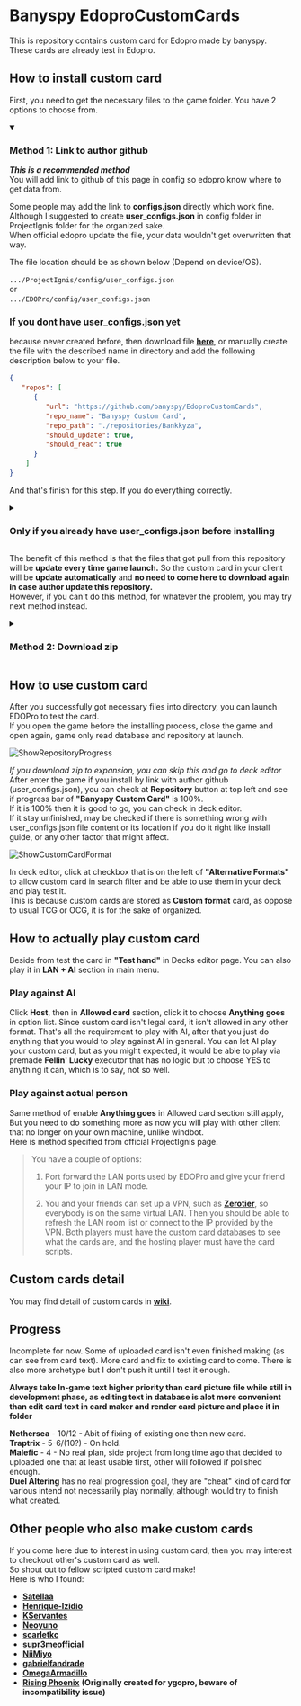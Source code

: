 # Banyspy EdoproCustomCards
This is repository contains custom card for Edopro made by banyspy.<br />
These cards are already test in Edopro.

## How to install custom card
First, you need to get the necessary files to the game folder.
You have 2 options to choose from.

<details open>
<summary>

### Method 1: Link to author github
</summary>
<p>

***This is a recommended method*** <br />
You will add link to github of this page in config so edopro know where to get data from.<br />

Some people may add the link to **configs.json** directly which work fine.<br />
Although I suggested to create **user_configs.json** in config folder in ProjectIgnis folder for the organized sake.<br />
When official edopro update the file, your data wouldn't get overwritten that way.<br />

The file location should be as shown below (Depend on device/OS).

``` .../ProjectIgnis/config/user_configs.json ```<br />
or<br />
``` .../EDOPro/config/user_configs.json ```

### If you dont have user_configs.json yet
because never created before, then download file [**here**](https://downgit.github.io/#/home?url=https://github.com/banyspy/EdoproCustomCards/blob/assets/user_configs.json), or manually create the file with the described name in directory and add the following description below to your file.
```json
{
   "repos": [
      {
         "url": "https://github.com/banyspy/EdoproCustomCards",
         "repo_name": "Banyspy Custom Card",
         "repo_path": "./repositories/Bankkyza",
         "should_update": true,
         "should_read": true
      }
	]
}
```
And that's finish for this step. If you do everything correctly.

<details>
<summary>

### Only if you already have user_configs.json before installing
</summary>
<p>

maybe because you download custom card from other people too, then add the following description below to your file, inside the **repos** bracket.
```json
  {
    "url": "https://github.com/banyspy/EdoproCustomCards",
    "repo_name": "Banyspy Custom Card",
    "repo_path": "./repositories/Bankkyza",
    "should_update": true,
    "should_read": true
  }
```
Don't forget to put **comma** to separate different link from each other.
It should look like this.
```json
{
   "repos": [
      {
      },
      {
         "url": "https://github.com/banyspy/EdoproCustomCards",
         "repo_name": "Banyspy Custom Card",
         "repo_path": "./repositories/Bankkyza",
         "should_update": true,
         "should_read": true
      },
      {
      }
	]
}
```
</p>
</details>

The benefit of this method is that the files that got pull from this repository will be **update every time game launch.** So the custom card in your client will be **update automatically** and **no need to come here to download again in case author update this repository.**<br />
However, if you can't do this method, for whatever the problem, you may try next method instead.
</p>
</details>

<details>
<summary> 

### Method 2: Download zip 
</summary>
<p>

![DownloadZipPic](https://github.com/banyspy/EdoproCustomCards/blob/assets/DownloadZipStepEdited.png)

 You can click on the green "code" button on the repository page then click **download zip** option.<br />
After download finish, you go to expansion folder in ProjectIgnis and then extract the downloaded zip file there.<br />
The expansion location should be as shown below (Depend on device/OS).

``` .../ProjectIgnis/expansions/ ```<br />
or<br />
``` .../EDOPro/expansions/ ```

And that should have made it<br />

However, if there is already duplicated existing file/folder there maybe because you also download custom card from other as well.<br />
For folders, Simply combined file inside the folder.<br />
For strings.conf, open them both and combined both content to one file.<br />
Then be hopeful that they are compatible with each other.

</p>
</details>

## How to use custom card

After you successfully got necessary files into directory, you can launch EDOPro to test the card.<br />
If you open the game before the installing process, close the game and open again, game only read database and repository at launch.<br />

![ShowRepositoryProgress](https://github.com/banyspy/EdoproCustomCards/blob/assets/RepositoryLoadingEdited.png)

*If you download zip to expansion, you can skip this and go to deck editor*<br />
After enter the game if you install by link with author github (user_configs.json), you can check at **Repository** button at top left and see if progress bar of **"Banyspy Custom Card"** is 100%.<br />
If it is 100% then it is good to go, you can check in deck editor.<br />
If it stay unfinished, may be checked if there is something wrong with user_configs.json file content or its location if you do it right like install guide, or any other factor that might affect.<br />

![ShowCustomCardFormat](https://github.com/banyspy/EdoproCustomCards/blob/assets/ShowCustomCardFormatEdited.png)

In deck editor, click at checkbox that is on the left of **"Alternative Formats"** to allow custom card in search filter and be able to use them in your deck and play test it.<br />
This is because custom cards are stored as **Custom format** card, as oppose to usual TCG or OCG, it is for the sake of organized.<br />

## How to actually play custom card

Beside from test the card in **"Test hand"** in Decks editor page. You can also play it in **LAN + AI** section in main menu.<br />

### Play against AI

Click **Host**, then in **Allowed card** section, click it to choose **Anything goes** in option list. Since custom card isn't legal card, it isn't allowed in any other format. That's all the requirement to play with AI, after that you just do anything that you would to play against AI in general. You can let AI play your custom card, but as you might expected, it would be able to play via premade **Fellin' Lucky** executor that has no logic but to choose YES to anything it can, which is to say, not so well.<br />

### Play against actual person

Same method of enable **Anything goes** in Allowed card section still apply, But you need to do something more as now you will play with other client that no longer on your own machine, unlike windbot.<br />
Here is method specified from official ProjectIgnis page.

>You have a couple of options:
>
>1) Port forward the LAN ports used by EDOPro and give your friend your IP to join in LAN mode.
>
>2) You and your friends can set up a VPN, such as [**Zerotier**](https://www.zerotier.com/), so everybody is on the same virtual LAN. Then you should be able to refresh the LAN room list or connect to the IP provided by the VPN. Both players must have the custom card databases to see what the cards are, and the hosting player must have the card scripts.


## Custom cards detail

You may find detail of custom cards in [**wiki**](https://github.com/banyspy/EdoproCustomCards/wiki).

## Progress
Incomplete for now. Some of uploaded card isn't even finished making (as can see from card text). More card and fix to existing card to come.
There is also more archetype but I don't push it until I test it enough.<br />

**Always take In-game text higher priority than card picture file while still in development phase, as editing text in database is alot more convenient than edit card text in card maker and render card picture and place it in folder**

**Nethersea** - 10/12 - Abit of fixing of existing one then new card.<br />
**Traptrix** - 5-6/(10?) - On hold.<br />
**Malefic** - 4 - No real plan, side project from long time ago that decided to uploaded one that at least usable first, other will followed if polished enough.<br />
**Duel Altering** has no real progression goal, they are "cheat" kind of card for various intend not necessarily play normally, although would try to finish what created.<br />

## Other people who also make custom cards

If you come here due to interest in using custom card, then you may interest to checkout other's custom card as well.<br />
So shout out to fellow scripted custom card make!<br />
Here is who I found:

* [**Satellaa**](https://github.com/Satellaa/Custom-Cards)<br />
* [**Henrique-Izidio**](https://github.com/Henrique-Izidio/EDOPro-RMS)<br />
* [**KServantes**](https://github.com/KServantes/Customs)<br />
* [**Neoyuno**](https://github.com/NeoYuno/leafbladie-cards)<br />
* [**scarletkc**](https://github.com/scarletkc/FogMoeYGO-Card-Database)<br />
* [**supr3meofficial**](https://github.com/supr3meofficial/supremeygo)<br />
* [**NiiMiyo**](https://github.com/NiiMiyo/EDOPro-JJBA-Cards)<br />
* [**gabrielfandrade**](https://github.com/gabrielfandrade/Customs)<br />
* [**OmegaArmadillo**](https://github.com/OmegaArmadillo/EDOPro-Custom-Cards)<br />
* [**Rising Phoenix**](https://custom-ygo-rp.jimdofree.com/downloads/) **(Originally created for ygopro, beware of incompatibility issue)**<br />
